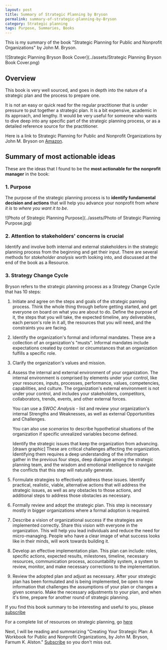 ```yaml
---
layout: post
title: Summary of Strategic Planning by Bryson
permalink: summary-of-strategic-planning-by-Bryson
category: Strategic planning 
tags: Purpose, Summaries, Books
---
```


This is my summary of the book "Strategic Planning for Public and Nonprofit Organizations" by John M. Bryson.

![Strategic Planning Bryson Book Cover](../assets/Strategic Planning Bryson Book Cover.png)



## Overview

This book is very well sourced, and goes in depth into the nature of a strategic plan and the process to prepare one. 

It is not an easy or quick read for the regular practitioner that is under pressure to put together a strategic plan. It is a bit expensive, academic in its approach, and lengthy.  It would be very useful for someone who wants to dive deep into any specific part of the strategic planning process, or as a detailed reference source for the practitioner. 

Here is a link to Strategic Planning for Public and Nonprofit Organizations by John M. Bryson on [Amazon](https://smile.amazon.com/Strategic-Planning-Public-Nonprofit-Organizations/dp/1119071607/).



## Summary of most actionable ideas

These are the ideas that I found to be the **most actionable for the nonprofit manager** in the book:

### 1. Purpose

The purpose of the strategic planning process is to **identify fundamental decision and actions** that will help you advance your nonprofit from *where it is* to *where you want it to be*. 

![Photo of Strategic Planning Purpose](../assets/Photo of Strategic Planning Purpose.jpg)



### 2. Attention to stakeholders' concerns is crucial 

Identify and involve both internal and external stakeholders in the strategic planning process from the beginning and get their input. There are several methods for *stakeholder analysis* worth looking into, and discussed at the end of the book as a Resource.



### 3. Strategy Change Cycle

Bryson refers to the strategic planning process as a Strategy Change Cycle that has 10 steps:

1. Initiate and agree on the steps and goals of the strategic panning process. Think the whole thing through before getting started, and get everyone on board on what you are about to do. Define the purpose of it, the steps that you will take, the expected timeline, any deliverables, each person's role in it all, the resources that you will need, and the constraints you are facing.  

2. Identify the organization's formal and informal mandates. These are a collection of an organization's "musts". Informal mandates include expectations created by context or circumstances that an organization fulfills a specific role.  

3. Clarify the organization's values and mission. 

4. Assess the internal and external environment of your organization. The internal environment is comprised by elements under your control, like your resources, inputs, processes, performance, values, competencies, capabilities, and culture. The organization's external environment is not under your control, and includes your stakeholders, competitors, collaborators, trends, events, and other external forces. 

   You can use a *SWOC Analysis* - list and review your organization's internal Strengths and Weaknesses, as well as external Opportunities and Challenges. 

   You can also use *scenarios* to describe hypothetical situations of the organization if specific unrealized variables become defined.  

   Identify the strategic issues that keep the organization from advancing. [drawn graphic] These are critical challenges affecting the organization. Identifying them requires a deep understanding of the information gather in the previous four steps, deep dialogue among the strategic planning team, and the wisdom and emotional intelligence to navigate the conflicts that this step will naturally generate.   

5. Formulate strategies to effectively address these issues. Identify practical, realistic, viable, alternative actions that will address the strategic issues, as well as any obstacles to those actions, and additional steps to address those obstacles as necessary.  

6. Formally review and adopt the strategic plan. This step is necessary mostly in bigger organizations where a formal adoption is required. 

7. Describe a vision of organizational success if the strategies are implemented correctly. Share this vision with everyone in the organization. This will help you lead individuals and reduce the need for micro-managing. People who have a clear image of what success looks like in their minds, will work towards building it. 

8. Develop an effective implementation plan. This plan can include: roles, specific actions, expected results, milestones, timeline, necessary resources, communication process, accountability system, a system to review, monitor, and make necessary corrections to the implementation.

9. Review the adopted plan and adjust as necessary. After your strategic plan has been formulated and is being implemented, be open to new information that challenges the assumptions of your plan or changes a given scenario. Make the necessary adjustments to your plan, and when it's time, prepare for another round of strategic planning. 



If you find this book summary to be interesting and useful to you, please [subscribe](subscribe)

For a complete list of resources on strategic planning, go [here](complete-list-of-sources-on-strategic-planning)

Next, I will be reading and summarizing "Creating Your Strategic Plan: A Workbook for Public and Nonprofit Organizations, by John M. Bryson, Farnum K. Alston." [Subscribe](subscribe) so you don't miss out.

